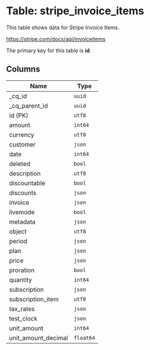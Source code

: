 # Table: stripe_invoice_items

This table shows data for Stripe Invoice Items.

https://stripe.com/docs/api/invoiceitems

The primary key for this table is **id**.

## Columns

| Name          | Type          |
| ------------- | ------------- |
|_cq_id|`uuid`|
|_cq_parent_id|`uuid`|
|id (PK)|`utf8`|
|amount|`int64`|
|currency|`utf8`|
|customer|`json`|
|date|`int64`|
|deleted|`bool`|
|description|`utf8`|
|discountable|`bool`|
|discounts|`json`|
|invoice|`json`|
|livemode|`bool`|
|metadata|`json`|
|object|`utf8`|
|period|`json`|
|plan|`json`|
|price|`json`|
|proration|`bool`|
|quantity|`int64`|
|subscription|`json`|
|subscription_item|`utf8`|
|tax_rates|`json`|
|test_clock|`json`|
|unit_amount|`int64`|
|unit_amount_decimal|`float64`|